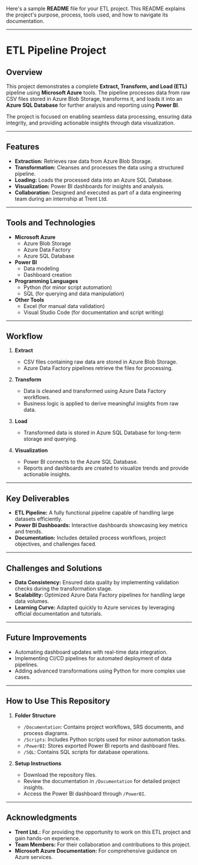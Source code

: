 Here's a sample **README** file for your ETL project. This README explains the project's purpose, process, tools used, and how to navigate its documentation.

---

# **ETL Pipeline Project**

## **Overview**
This project demonstrates a complete **Extract, Transform, and Load (ETL)** pipeline using **Microsoft Azure** tools. The pipeline processes data from raw CSV files stored in Azure Blob Storage, transforms it, and loads it into an **Azure SQL Database** for further analysis and reporting using **Power BI**.

The project is focused on enabling seamless data processing, ensuring data integrity, and providing actionable insights through data visualization.

---

## **Features**
- **Extraction:** Retrieves raw data from Azure Blob Storage.
- **Transformation:** Cleanses and processes the data using a structured pipeline.
- **Loading:** Loads the processed data into an Azure SQL Database.
- **Visualization:** Power BI dashboards for insights and analysis.
- **Collaboration:** Designed and executed as part of a data engineering team during an internship at Trent Ltd.

---

## **Tools and Technologies**
- **Microsoft Azure**
  - Azure Blob Storage
  - Azure Data Factory
  - Azure SQL Database
- **Power BI**
  - Data modeling
  - Dashboard creation
- **Programming Languages**
  - Python (for minor script automation)
  - SQL (for querying and data manipulation)
- **Other Tools**
  - Excel (for manual data validation)
  - Visual Studio Code (for documentation and script writing)

---

## **Workflow**
1. **Extract**
   - CSV files containing raw data are stored in Azure Blob Storage.
   - Azure Data Factory pipelines retrieve the files for processing.
   
2. **Transform**
   - Data is cleaned and transformed using Azure Data Factory workflows.
   - Business logic is applied to derive meaningful insights from raw data.

3. **Load**
   - Transformed data is stored in Azure SQL Database for long-term storage and querying.

4. **Visualization**
   - Power BI connects to the Azure SQL Database.
   - Reports and dashboards are created to visualize trends and provide actionable insights.

---

## **Key Deliverables**
- **ETL Pipeline:** A fully functional pipeline capable of handling large datasets efficiently.
- **Power BI Dashboards:** Interactive dashboards showcasing key metrics and trends.
- **Documentation:** Includes detailed process workflows, project objectives, and challenges faced.

---

## **Challenges and Solutions**
- **Data Consistency:** Ensured data quality by implementing validation checks during the transformation stage.
- **Scalability:** Optimized Azure Data Factory pipelines for handling large data volumes.
- **Learning Curve:** Adapted quickly to Azure services by leveraging official documentation and tutorials.

---

## **Future Improvements**
- Automating dashboard updates with real-time data integration.
- Implementing CI/CD pipelines for automated deployment of data pipelines.
- Adding advanced transformations using Python for more complex use cases.

---

## **How to Use This Repository**
1. **Folder Structure**
   - `/Documentation`: Contains project workflows, SRS documents, and process diagrams.
   - `/Scripts`: Includes Python scripts used for minor automation tasks.
   - `/PowerBI`: Stores exported Power BI reports and dashboard files.
   - `/SQL`: Contains SQL scripts for database operations.

2. **Setup Instructions**
   - Download the repository files.
   - Review the documentation in `/Documentation` for detailed project insights.
   - Access the Power BI dashboard through `/PowerBI`.

---

## **Acknowledgments**
- **Trent Ltd.:** For providing the opportunity to work on this ETL project and gain hands-on experience.
- **Team Members:** For their collaboration and contributions to this project.
- **Microsoft Azure Documentation:** For comprehensive guidance on Azure services.

